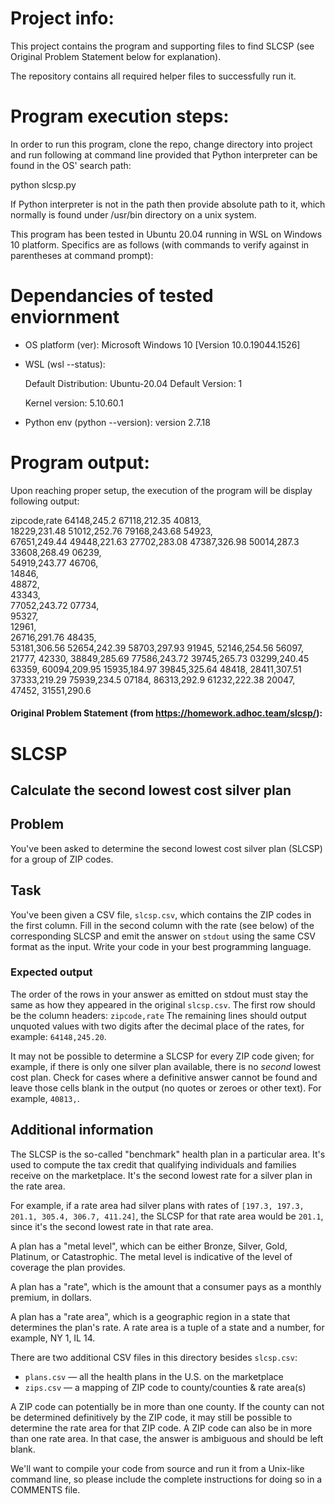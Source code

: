 # Project info:

This project contains the program and supporting files to find SLCSP (see Original Problem Statement below for explanation).

The repository contains all required helper files to successfully run it.


# Program execution steps:

In order to run this program, clone the repo, change directory into project and run following at command line provided that 
Python interpreter can be found in the OS' search path:

python slcsp.py

If Python interpreter is not in the path then provide absolute path to it, which normally is found under /usr/bin directory
on a unix system.




This program has been tested in Ubuntu 20.04 running in WSL on Windows 10 platform. Specifics are as follows (with commands to
verify against in parentheses at command prompt):

# Dependancies of tested enviornment

- OS platform (ver):
	Microsoft Windows 10 [Version 10.0.19044.1526]

- WSL (wsl --status):

	Default Distribution: Ubuntu-20.04
	Default Version: 1

	Kernel version: 5.10.60.1

- Python env (python --version): 
	version 2.7.18


# Program output:

Upon reaching proper setup, the execution of the program will be display following output:

zipcode,rate
64148,245.2 
67118,212.35
40813,      
18229,231.48
51012,252.76
79168,243.68
54923,      
67651,249.44
49448,221.63
27702,283.08
47387,326.98
50014,287.3 
33608,268.49
06239,      
54919,243.77
46706,      
14846,      
48872,      
43343,      
77052,243.72
07734,      
95327,      
12961,      
26716,291.76
48435,      
53181,306.56
52654,242.39
58703,297.93
91945,
52146,254.56
56097,
21777,
42330,
38849,285.69
77586,243.72
39745,265.73
03299,240.45
63359,
60094,209.95
15935,184.97
39845,325.64
48418,
28411,307.51
37333,219.29
75939,234.5
07184,
86313,292.9
61232,222.38
20047,
47452,
31551,290.6








#### Original Problem Statement (from https://homework.adhoc.team/slcsp/):

# SLCSP

## Calculate the second lowest cost silver plan

## Problem

You've been asked to determine the second lowest cost silver plan (SLCSP) for
a group of ZIP codes.

## Task

You've been given a CSV file, `slcsp.csv`, which contains the ZIP codes in the
first column. Fill in the second column with the rate (see below) of the
corresponding SLCSP and emit the answer on `stdout` using the same CSV format as
the input. Write your code in your best programming language.

### Expected output

The order of the rows in your answer as emitted on stdout must stay the same as how they
appeared in the original `slcsp.csv`. The first row should be the column headers: `zipcode,rate`
The remaining lines should output unquoted values with two digits after the decimal
place of the rates, for example: `64148,245.20`.

It may not be possible to determine a SLCSP for every ZIP code given; for example, if there is only one silver plan available, there is no _second_ lowest cost plan. Check for cases where a definitive answer cannot be found and leave those cells blank in the output (no quotes or zeroes or other text). For example, `40813,`.

## Additional information

The SLCSP is the so-called "benchmark" health plan in a particular area. It's
used to compute the tax credit that qualifying individuals and families receive
on the marketplace. It's the second lowest rate for a silver plan in the rate area.

For example, if a rate area had silver plans with rates of `[197.3, 197.3, 201.1, 305.4, 306.7, 411.24]`, the SLCSP for that rate area would be `201.1`,
since it's the second lowest rate in that rate area.

A plan has a "metal level", which can be either Bronze, Silver, Gold, Platinum,
or Catastrophic. The metal level is indicative of the level of coverage the plan
provides.

A plan has a "rate", which is the amount that a consumer pays as a monthly
premium, in dollars.

A plan has a "rate area", which is a geographic region in a state that
determines the plan's rate. A rate area is a tuple of a state and a number, for
example, NY 1, IL 14.

There are two additional CSV files in this directory besides `slcsp.csv`:

- `plans.csv` — all the health plans in the U.S. on the marketplace
- `zips.csv` — a mapping of ZIP code to county/counties & rate area(s)

A ZIP code can potentially be in more than one county. If the county can not be
determined definitively by the ZIP code, it may still be possible to determine
the rate area for that ZIP code. A ZIP code can also be in more than one rate area. In that case, the answer is ambiguous
and should be left blank.

We'll want to compile your code from source and run it from a Unix-like command line, so please include the complete instructions for doing so in a COMMENTS file.
